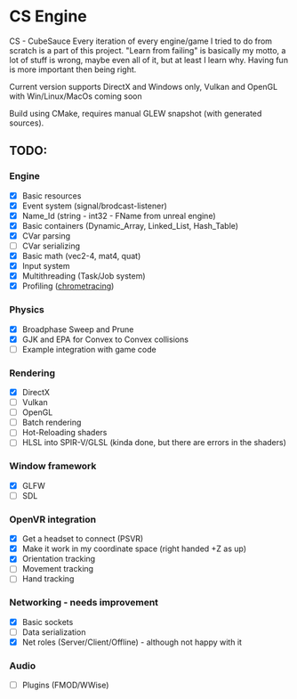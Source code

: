 # CS Engine
CS - CubeSauce
Every iteration of every engine/game I tried to do from scratch is a part of this project. "Learn from failing" is basically my motto, a lot of stuff is wrong, maybe even all of it, but at least I learn why. Having fun is more important then being right.

Current version supports DirectX and Windows only, Vulkan and OpenGL with Win/Linux/MacOs coming soon

Build using CMake, requires manual GLEW snapshot (with generated sources).

## TODO:
### Engine
- [x] Basic resources
- [x] Event system (signal/brodcast-listener)
- [x] Name_Id (string - int32 - FName from unreal engine)
- [x] Basic containers (Dynamic_Array, Linked_List, Hash_Table)
- [x] CVar parsing
- [ ] CVar serializing
- [x] Basic math (vec2-4, mat4, quat)
- [x] Input system
- [x] Multithreading (Task/Job system)
- [x] Profiling ([chrometracing](https://www.chromium.org/developers/how-tos/trace-event-profiling-tool/))
### Physics
- [x] Broadphase Sweep and Prune
- [x] GJK and EPA for Convex to Convex collisions
- [ ] Example integration with game code
### Rendering
- [x] DirectX
- [ ] Vulkan
- [ ] OpenGL
- [ ] Batch rendering
- [ ] Hot-Reloading shaders
- [ ] HLSL into SPIR-V/GLSL (kinda done, but there are errors in the shaders)
### Window framework
- [x] GLFW
- [ ] SDL
### OpenVR integration
- [x] Get a headset to connect (PSVR)
- [x] Make it work in my coordinate space (right handed +Z as up)
- [x] Orientation tracking
- [ ] Movement tracking
- [ ] Hand tracking
### Networking - needs improvement
- [x] Basic sockets
- [ ] Data serialization
- [x] Net roles (Server/Client/Offline) - although not happy with it
### Audio
- [ ] Plugins (FMOD/WWise)
